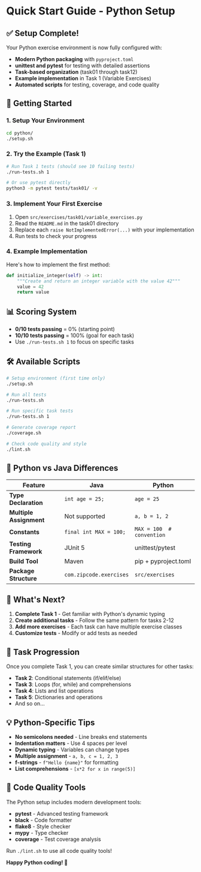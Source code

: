 # Quick Start Guide - Python Setup

## ✅ Setup Complete!

Your Python exercise environment is now fully configured with:

- **Modern Python packaging** with `pyproject.toml`
- **unittest and pytest** for testing with detailed assertions
- **Task-based organization** (task01 through task12)
- **Example implementation** in Task 1 (Variable Exercises)
- **Automated scripts** for testing, coverage, and code quality

## 🚀 Getting Started

### 1. Setup Your Environment
```bash
cd python/
./setup.sh
```

### 2. Try the Example (Task 1)
```bash
# Run Task 1 tests (should see 10 failing tests)
./run-tests.sh 1

# Or use pytest directly
python3 -m pytest tests/task01/ -v
```

### 3. Implement Your First Exercise
1. Open `src/exercises/task01/variable_exercises.py`
2. Read the `README.md` in the task01 directory
3. Replace each `raise NotImplementedError(...)` with your implementation
4. Run tests to check your progress

### 4. Example Implementation
Here's how to implement the first method:

```python
def initialize_integer(self) -> int:
    """Create and return an integer variable with the value 42"""
    value = 42
    return value
```

## 📊 Scoring System

- **0/10 tests passing** = 0% (starting point)
- **10/10 tests passing** = 100% (goal for each task)
- Use `./run-tests.sh 1` to focus on specific tasks

## 🛠️ Available Scripts

```bash
# Setup environment (first time only)
./setup.sh

# Run all tests
./run-tests.sh

# Run specific task tests
./run-tests.sh 1

# Generate coverage report
./coverage.sh

# Check code quality and style
./lint.sh
```

## 🐍 Python vs Java Differences

| Feature | Java | Python |
|---------|------|--------|
| **Type Declaration** | `int age = 25;` | `age = 25` |
| **Multiple Assignment** | Not supported | `a, b = 1, 2` |
| **Constants** | `final int MAX = 100;` | `MAX = 100  # convention` |
| **Testing Framework** | JUnit 5 | unittest/pytest |
| **Build Tool** | Maven | pip + pyproject.toml |
| **Package Structure** | `com.zipcode.exercises` | `src/exercises` |

## 📁 What's Next?

1. **Complete Task 1** - Get familiar with Python's dynamic typing
2. **Create additional tasks** - Follow the same pattern for tasks 2-12  
3. **Add more exercises** - Each task can have multiple exercise classes
4. **Customize tests** - Modify or add tests as needed

## 🎯 Task Progression

Once you complete Task 1, you can create similar structures for other tasks:

- **Task 2**: Conditional statements (if/elif/else)
- **Task 3**: Loops (for, while) and comprehensions
- **Task 4**: Lists and list operations
- **Task 5**: Dictionaries and operations
- And so on...

## 💡 Python-Specific Tips

- **No semicolons needed** - Line breaks end statements
- **Indentation matters** - Use 4 spaces per level
- **Dynamic typing** - Variables can change types
- **Multiple assignment** - `a, b, c = 1, 2, 3`
- **f-strings** - `f"Hello {name}"` for formatting
- **List comprehensions** - `[x*2 for x in range(5)]`

## 🎨 Code Quality Tools

The Python setup includes modern development tools:

- **pytest** - Advanced testing framework
- **black** - Code formatter
- **flake8** - Style checker
- **mypy** - Type checker
- **coverage** - Test coverage analysis

Run `./lint.sh` to use all code quality tools!

**Happy Python coding! 🐍**
